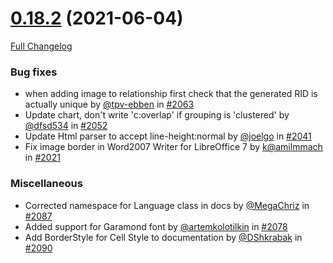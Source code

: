 # [0.18.2](https://github.com/PHPOffice/PHPWord/tree/0.18.2) (2021-06-04)

[Full Changelog](https://github.com/PHPOffice/PHPWord/compare/0.18.1...0.18.2)

### Bug fixes
- when adding image to relationship first check that the generated RID is actually unique by [@tpv-ebben](https://github.com/tpv-ebben) in [#2063](https://github.com/PHPOffice/PHPWord/pull/2063)
- Update chart, don't write 'c:overlap' if grouping is 'clustered' by [@dfsd534](https://github.com/dfsd534) in [#2052](https://github.com/PHPOffice/PHPWord/pull/2052)
- Update Html parser to accept line-height:normal by [@joelgo](https://github.com/joelgo) in [#2041](https://github.com/PHPOffice/PHPWord/pull/2041)
- Fix image border in Word2007 Writer for LibreOffice 7 by [k@amilmmach](https://github.com/kamilmmach) in [#2021](https://github.com/PHPOffice/PHPWord/pull/2021)

### Miscellaneous
- Corrected namespace for Language class in docs by [@MegaChriz](https://github.com/MegaChriz) in [#2087](https://github.com/PHPOffice/PHPWord/pull/2087)
- Added support for Garamond font by [@artemkolotilkin](https://github.com/artemkolotilkin) in [#2078](https://github.com/PHPOffice/PHPWord/pull/2078)
- Add BorderStyle for Cell Style to documentation by [@DShkrabak](https://github.com/DShkrabak) in [#2090](https://github.com/PHPOffice/PHPWord/pull/2090)
